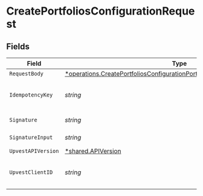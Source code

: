 # CreatePortfoliosConfigurationRequest


## Fields

| Field                                                                                                                                                                                | Type                                                                                                                                                                                 | Required                                                                                                                                                                             | Description                                                                                                                                                                          | Example                                                                                                                                                                              |
| ------------------------------------------------------------------------------------------------------------------------------------------------------------------------------------ | ------------------------------------------------------------------------------------------------------------------------------------------------------------------------------------ | ------------------------------------------------------------------------------------------------------------------------------------------------------------------------------------ | ------------------------------------------------------------------------------------------------------------------------------------------------------------------------------------ | ------------------------------------------------------------------------------------------------------------------------------------------------------------------------------------ |
| `RequestBody`                                                                                                                                                                        | [*operations.CreatePortfoliosConfigurationPortfoliosConfigurationCreateRequest](../../../pkg/models/operations/createportfoliosconfigurationportfoliosconfigurationcreaterequest.md) | :heavy_minus_sign:                                                                                                                                                                   | N/A                                                                                                                                                                                  |                                                                                                                                                                                      |
| `IdempotencyKey`                                                                                                                                                                     | *string*                                                                                                                                                                             | :heavy_check_mark:                                                                                                                                                                   | A UUID to be used as an idempotency key.  This prevents a duplicate request from being replayed. <br/>https://docs.upvest.co/concepts/api_concepts/idempotency<br/>                  | ccb07f42-4104-44ad-8e1f-c660bb7b269c                                                                                                                                                 |
| `Signature`                                                                                                                                                                          | *string*                                                                                                                                                                             | :heavy_check_mark:                                                                                                                                                                   | https://tools.ietf.org/id/draft-ietf-httpbis-message-signatures-01.html#name-the-signature-http-header                                                                               |                                                                                                                                                                                      |
| `SignatureInput`                                                                                                                                                                     | *string*                                                                                                                                                                             | :heavy_check_mark:                                                                                                                                                                   | https://tools.ietf.org/id/draft-ietf-httpbis-message-signatures-01.html#name-the-signature-input-http-he                                                                             |                                                                                                                                                                                      |
| `UpvestAPIVersion`                                                                                                                                                                   | [*shared.APIVersion](../../../pkg/models/shared/apiversion.md)                                                                                                                       | :heavy_minus_sign:                                                                                                                                                                   | Upvest API version (Note: Do not include quotation marks)                                                                                                                            | 1                                                                                                                                                                                    |
| `UpvestClientID`                                                                                                                                                                     | *string*                                                                                                                                                                             | :heavy_check_mark:                                                                                                                                                                   | Tenant Client ID                                                                                                                                                                     | ebabcf4d-61c3-4942-875c-e265a7c2d062                                                                                                                                                 |